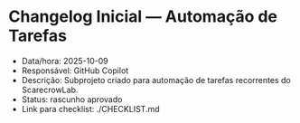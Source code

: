 # Changelog Inicial — Automação de Tarefas

- Data/hora: 2025-10-09
- Responsável: GitHub Copilot
- Descrição: Subprojeto criado para automação de tarefas recorrentes do ScarecrowLab.
- Status: rascunho aprovado
- Link para checklist: ./CHECKLIST.md
